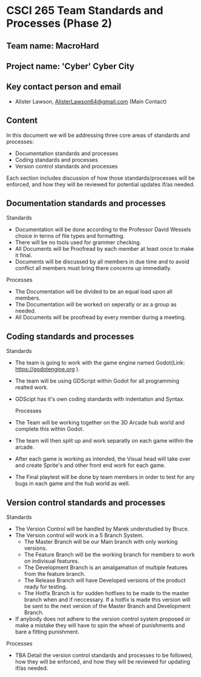 # CSCI 265 Team Standards and Processes (Phase 2)

## Team name: MacroHard

## Project name: 'Cyber' Cyber City

## Key contact person and email

 - Alister Lawson, AlisterLawson64@gmail.com (Main Contact)

## Content

In this document we will be addressing three core areas of standards and processes:
 - Documentation standards and processes
 - Coding standards and processes
 - Version control standards and processes

Each section includes discussion of how those standards/processes will be enforced, and how they will be reviewed for potential updates if/as needed.

## Documentation standards and processes
Standards
- Documentation will be done according to the Professor David Wessels choice in terms of file types and formatting.
- There will be no tools used for grammer checking.
- All Documents will be Proofread by each member at least once to make it final.
- Documents will be discussed by all members in due time and to avoid conflict all members must bring there concerns up immediatly.

Processes
- The Documentation will be divided to be an equal load upon all members.
- The Documentation will be worked on seperatly or as a group as needed.
- All Documents will be proofread by every member during a meeting.


## Coding standards and processes
Standards
- The team is going to work with the game engine named Godot(Link: https://godotengine.org ).
- The team will be using GDScript within Godot for all programming realted work.
- GDScipt has it's own coding standards with indentation and Syntax.

  Processes
- The Team will be working together on the 3D Arcade hub world and complete this within Godot.
- The team will then split up and work separatly on each game within the arcade.
- After each game is working as intended, the Visual head will take over and create Sprite's and other front end work for each game.
- The Final playtest will be done by team members in order to test for any bugs in each game and the hub world as well.

## Version control standards and processes
Standards
- The Version Control will be handled by Marek understudied by Bruce.
- The Version control will work in a 5 Branch System.
  - The Master Branch will be our Main branch with only working versions.
  - The Feature Branch will be the working branch for members to work on indivisual features.
  - The Development Branch is an amalgamation of multiple features from the feature branch.
  - The Release Branch will have Developed versions of the product ready for testing.
  - The Hotfix Branch is for sudden hotfixes to be made to the master branch when and if neccessary. If a hotfix is made this version will be sent to the next version of the Master Branch and Development Branch.
- If anybody does not adhere to the version control system proposed or make a mistake they will have to spin the wheel of punishments and bare a fitting punishment.

Processes
- TBA
Detail the version control standards and processes to be followed, how they will be enforced, and how they will be reviewed for updating if/as needed.

